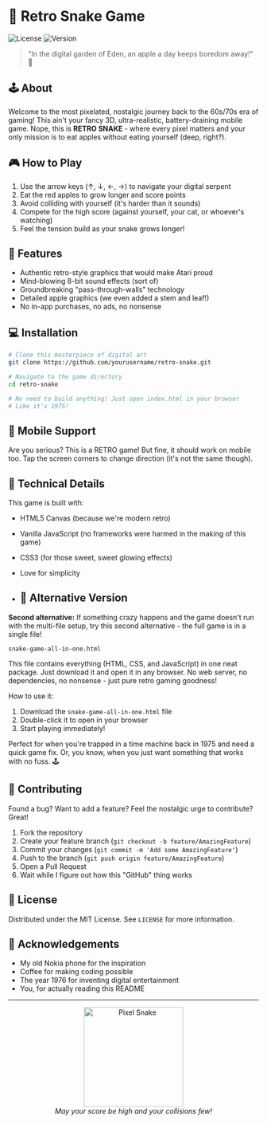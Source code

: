 # 🐍 Retro Snake Game

![License](https://img.shields.io/badge/license-MIT-green)
![Version](https://img.shields.io/badge/version-1.0-blue)

> "In the digital garden of Eden, an apple a day keeps boredom away!" 🍎

## 🕹️ About

Welcome to the most pixelated, nostalgic journey back to the 60s/70s era of gaming! This ain't your fancy 3D, ultra-realistic, battery-draining mobile game. Nope, this is **RETRO SNAKE** - where every pixel matters and your only mission is to eat apples without eating yourself (deep, right?).

## 🎮 How to Play

1. Use the arrow keys (↑, ↓, ←, →) to navigate your digital serpent
2. Eat the red apples to grow longer and score points
3. Avoid colliding with yourself (it's harder than it sounds)
4. Compete for the high score (against yourself, your cat, or whoever's watching)
5. Feel the tension build as your snake grows longer!

## 🚀 Features

- Authentic retro-style graphics that would make Atari proud
- Mind-blowing 8-bit sound effects (sort of)
- Groundbreaking "pass-through-walls" technology
- Detailed apple graphics (we even added a stem and leaf!)
- No in-app purchases, no ads, no nonsense

## 💻 Installation

```bash
# Clone this masterpiece of digital art
git clone https://github.com/yourusername/retro-snake.git

# Navigate to the game directory
cd retro-snake

# No need to build anything! Just open index.html in your browser
# Like it's 1975!
```

## 📱 Mobile Support

Are you serious? This is a RETRO game! But fine, it should work on mobile too. Tap the screen corners to change direction (it's not the same though).

## 🧠 Technical Details

This game is built with:
- HTML5 Canvas (because we're modern retro)
- Vanilla JavaScript (no frameworks were harmed in the making of this game)
- CSS3 (for those sweet, sweet glowing effects)
- Love for simplicity

- ## 🔄 Alternative Version

**Second alternative:** If something crazy happens and the game doesn't run with the multi-file setup, try this second alternative - the full game is in a single file!

```
snake-game-all-in-one.html
```

This file contains everything (HTML, CSS, and JavaScript) in one neat package. Just download it and open it in any browser. No web server, no dependencies, no nonsense - just pure retro gaming goodness!

How to use it:
1. Download the `snake-game-all-in-one.html` file
2. Double-click it to open in your browser
3. Start playing immediately!

Perfect for when you're trapped in a time machine back in 1975 and need a quick game fix. Or, you know, when you just want something that works with no fuss. 🕹️

## 🤝 Contributing

Found a bug? Want to add a feature? Feel the nostalgic urge to contribute? Great!

1. Fork the repository
2. Create your feature branch (`git checkout -b feature/AmazingFeature`)
3. Commit your changes (`git commit -m 'Add some AmazingFeature'`)
4. Push to the branch (`git push origin feature/AmazingFeature`)
5. Open a Pull Request
6. Wait while I figure out how this "GitHub" thing works

## 📝 License

Distributed under the MIT License. See `LICENSE` for more information.

## 🙏 Acknowledgements

- My old Nokia phone for the inspiration
- Coffee for making coding possible
- The year 1976 for inventing digital entertainment
- You, for actually reading this README

---

<p align="center">
  <img src="img/snake-pixel.png" alt="Pixel Snake" width="200">
  <br>
  <i>May your score be high and your collisions few!</i>
</p>
